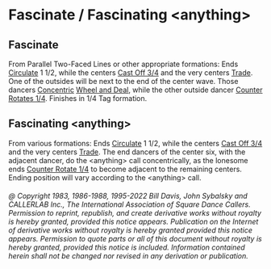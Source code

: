 
# Fascinate / Fascinating \<anything>

## Fascinate

From Parallel Two-Faced Lines or other appropriate formations: Ends [Circulate](../b1/circulate.md)
1 1/2, while the centers [Cast Off 3/4](../ms/cast_off_three_quarters.md) and the very centers
[Trade](../b2/trade.md). One of the
outsides will be next to the end of the center wave. Those dancers 
[Concentric](../c1/concentric_concept.md)
[Wheel and Deal](../b2/wheel_and_deal.md), while the other outside dancer 
[Counter Rotates 1/4](../a2/box_counter_rotate.md). 
Finishes in 1/4 Tag formation.

## Fascinating \<anything>

From various formations: Ends [Circulate](../b1/circulate.md) 1 1/2, while the centers
[Cast Off 3/4](../ms/cast_off_three_quarters.md)
and the very centers [Trade](../b2/trade.md). The end dancers of the center six, with the adjacent
dancer, do the \<anything> call concentrically, as the lonesome ends
[Counter Rotate 1/4](../a2/box_counter_rotate.md) to
become adjacent to the remaining centers. Ending position will vary according to
the \<anything> call.

###### @ Copyright 1983, 1986-1988, 1995-2022 Bill Davis, John Sybalsky and CALLERLAB Inc., The International Association of Square Dance Callers. Permission to reprint, republish, and create derivative works without royalty is hereby granted, provided this notice appears. Publication on the Internet of derivative works without royalty is hereby granted provided this notice appears. Permission to quote parts or all of this document without royalty is hereby granted, provided this notice is included. Information contained herein shall not be changed nor revised in any derivation or publication.
